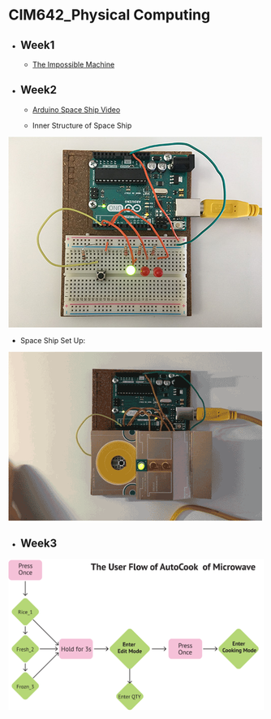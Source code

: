# CIM642_Physical Computing

* ## Week1
  * [The Impossible Machine](https://github.com/yuanfang313/CIM642_Physical_Computing/blob/master/The%20Impossible%20Machine.jpg)


* ## Week2
  * [Arduino Space Ship Video](https://www.youtube.com/watch?v=jytHs_YT814)

  * Inner Structure of Space Ship 

![](https://github.com/yuanfang313/CIM642_Physical_Computing/blob/master/Hw2_Inner%20structure.jpg?raw=true)


  * Space Ship Set Up:

![](https://github.com/yuanfang313/CIM642_Physical_Computing/blob/master/Hw2_spaceship.gif?raw=true)



* ## Week3

![](https://github.com/yuanfang313/CIM642_Physical_Computing/blob/master/Hw3_one%20button-interface.jpg?raw=true)


